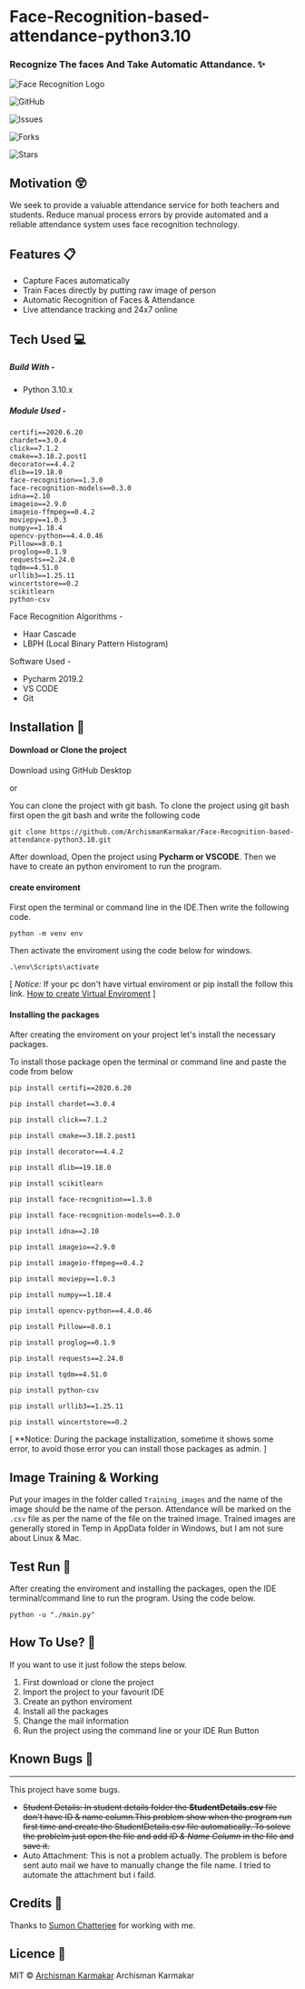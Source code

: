 # Face-Recognition-based-attendance-python3.10

### Recognize The faces And Take Automatic Attandance. :sparkles:

![Face Recognition Logo](https://user-images.githubusercontent.com/92569441/165970699-4bc49a7a-90ee-4f61-8e21-8ebe06e49a8d.jpg)


![GitHub](https://img.shields.io/github/license/ArchismanKarmakar/Face-Recognition-based-attendance-python3.10?color=red&style=for-the-badge)

![Issues](https://img.shields.io/github/issues/ArchismanKarmakar/Face-Recognition-based-attendance-python3.10?color=red&style=for-the-badge)

![Forks](https://img.shields.io/github/forks/ArchismanKarmakar/Face-Recognition-based-attendance-python3.10?color=blue&style=for-the-badge)

![Stars](https://img.shields.io/github/stars/ArchismanKarmakar/Face-Recognition-based-attendance-python3.10?color=yellow&style=for-the-badge)

## Motivation :astonished:

We seek to provide a valuable attendance service for both teachers and students. Reduce manual process errors by provide automated and a reliable attendance system uses face recognition technology.

## Features :clipboard:

* Capture Faces automatically
* Train Faces directly by putting raw image of person
* Automatic Recognition of Faces & Attendance
* Live attendance tracking and 24x7 online


## Tech Used :computer:

##### Build With - 
* Python 3.10.x

##### Module Used -

```console
certifi==2020.6.20
chardet==3.0.4
click==7.1.2
cmake==3.18.2.post1
decorator==4.4.2
dlib==19.18.0
face-recognition==1.3.0
face-recognition-models==0.3.0
idna==2.10
imageio==2.9.0
imageio-ffmpeg==0.4.2
moviepy==1.0.3
numpy==1.18.4
opencv-python==4.4.0.46
Pillow==8.0.1
proglog==0.1.9
requests==2.24.0
tqdm==4.51.0
urllib3==1.25.11
wincertstore==0.2
scikitlearn
python-csv
```


Face Recognition Algorithms -
* Haar Cascade
* LBPH (Local Binary Pattern Histogram)

Software Used -
* Pycharm 2019.2
* VS CODE 
* Git

## Installation :key:

#### Download or Clone the project

Download using GitHub Desktop

or

You can clone the project with git bash. To clone the project using git bash first open the git bash and write the following code
```
git clone https://github.com/ArchismanKarmakar/Face-Recognition-based-attendance-python3.10.git
```

After download, Open the project using **Pycharm or VSCODE**. Then we have to create an python enviroment to run the program.

#### create enviroment 
First open the terminal or command line in the IDE.Then write the following code.
```
python -m venv env
```
Then activate the enviroment using the code below for windows.
```
.\env\Scripts\activate
```
[ *Notice:*
If your pc don't have virtual enviroment or pip install the follow this link.
[How to create Virtual Enviroment](https://packaging.python.org/guides/installing-using-pip-and-virtual-environments/) ]

#### Installing the packages

After creating the enviroment on your project let's install the necessary packages. 

To install those package open the terminal or command line and paste the code from below

```console
pip install certifi==2020.6.20
```
```console
pip install chardet==3.0.4
```
```console
pip install click==7.1.2
```
```console
pip install cmake==3.18.2.post1
```
```console
pip install decorator==4.4.2
```
```console
pip install dlib==19.18.0
```
```console
pip install scikitlearn
```
```console
pip install face-recognition==1.3.0
```
```console
pip install face-recognition-models==0.3.0
```
```console
pip install idna==2.10
```
```console
pip install imageio==2.9.0
```
```console
pip install imageio-ffmpeg==0.4.2
```
```console
pip install moviepy==1.0.3
```
```console
pip install numpy==1.18.4
```
```console
pip install opencv-python==4.4.0.46
```
```console
pip install Pillow==8.0.1
```
```console
pip install proglog==0.1.9
```
```console
pip install requests==2.24.0
```
```console
pip install tqdm==4.51.0
```
```console
pip install python-csv
```
```console
pip install urllib3==1.25.11
```
```console
pip install wincertstore==0.2
```

[ **Notice: During the package installization, sometime it shows some error, to avoid those error you can install those packages as admin. ]

## Image Training & Working

Put your images in the folder called ```Training_images``` and the name of the image should be the name of the person. Attendance will be marked on the ```.csv``` file as per the name of the file on the trained image. Trained images are generally stored in Temp in AppData folder in Windows, but I am not sure about Linux & Mac.

## Test Run :bicyclist:

After creating the enviroment and installing the packages, open the IDE terminal/command line to run the program. Using the code below.

```
python -u "./main.py"
```




## How To Use? :pencil:

If you want to use it just follow the steps below.

1. First download or clone the project
2. Import the project to your favourit IDE
3. Create an python enviroment
4. Install all the packages 
5. Change the mail information
6. Run the project using the command line or your IDE Run Button

## Known Bugs :bug:
------------------------------
This project have some bugs.

* <strike>Student Details: In student details folder the **StudentDetails.csv** file don't have ID & name column.This problem show when the program run first time and create the <stong>StudentDetails.csv</strong> file automatically. To soleve the problelm just open the file and add *ID & Name Column* in the file and save it.</strike>
* Auto Attachment: This is not a problem actually. The problem is before sent auto mail we have to manually change the file name. I tried to automate the attachment but i faild.



## Credits :sparkling_heart:

Thanks to [Sumon Chatterjee](https://github.com/) for working with me.

## Licence :scroll:

MIT © [Archisman Karmakar](https://github.com/ArchismanKarmakar) Archisman Karmakar
